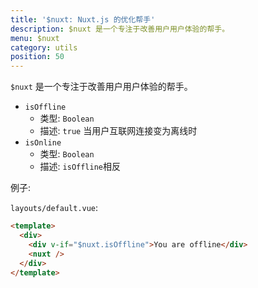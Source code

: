```yaml
---
title: '$nuxt: Nuxt.js 的优化帮手'
description: $nuxt 是一个专注于改善用户用户体验的帮手。
menu: $nuxt
category: utils
position: 50
---
```


`$nuxt` 是一个专注于改善用户用户体验的帮手。

- `isOffline`
  - 类型: `Boolean`
  - 描述: `true` 当用户互联网连接变为离线时
- `isOnline`
  - 类型: `Boolean`
  - 描述: `isOffline`相反

例子:

`layouts/default.vue`:

```html
<template>
  <div>
    <div v-if="$nuxt.isOffline">You are offline</div>
    <nuxt />
  </div>
</template>
```
